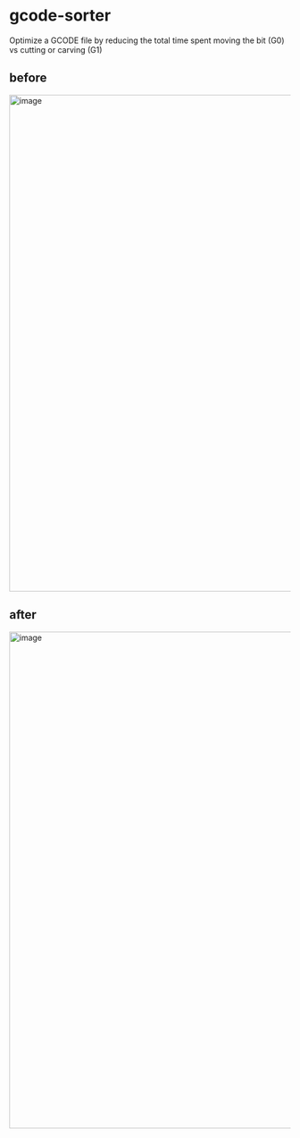 # gcode-sorter
Optimize a GCODE file by reducing the total time spent moving the bit (G0) vs cutting or carving (G1)

## before
<img width="889" alt="image" src="https://user-images.githubusercontent.com/461650/157695751-132d20a5-4069-4051-b000-a22d99c1a722.png">

## after
<img width="889" alt="image" src="https://user-images.githubusercontent.com/461650/157695986-250068b5-5fd4-486a-b55f-09b6dad2f581.png">
